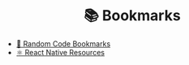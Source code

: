 <h1 align="center">📚 Bookmarks</h1>

* [🔖 Random Code Bookmarks](https://github.com/abhiramready/Code-LogBook/blob/master/Bookmarks/RandomCodeBookamrks.md)
* [⚛ React Native Resources](https://github.com/abhiramready/Code-LogBook/blob/master/Bookmarks/ReactNative.md)
